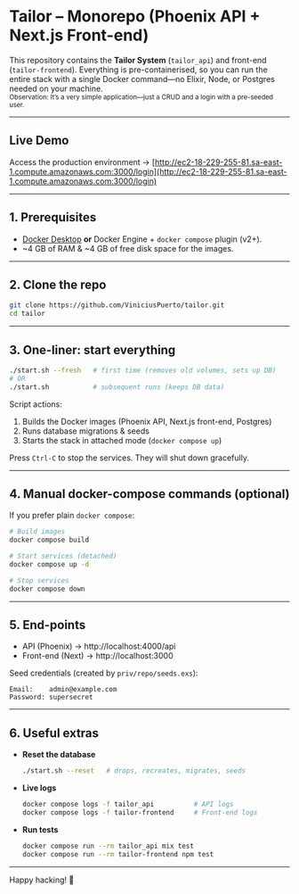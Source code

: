 # Tailor – Monorepo (Phoenix API + Next.js Front-end)

This repository contains the **Tailor System** (`tailor_api`) and front-end (`tailor-frontend`).
Everything is pre-containerised, so you can run the entire stack with a single Docker command—no Elixir, Node, or Postgres needed on your machine.
</br><small>Observation: It’s a very simple application—just a CRUD and a login with a pre-seeded user.</small>

---
## Live Demo

Access the production environment → [http://ec2-18-229-255-81.sa-east-1.compute.amazonaws.com:3000/login](http://ec2-18-229-255-81.sa-east-1.compute.amazonaws.com:3000/login)

---
## 1. Prerequisites

* [Docker Desktop](https://www.docker.com/products/docker-desktop/) **or** Docker Engine + `docker compose` plugin (v2+).
* ~4 GB of RAM & ~4 GB of free disk space for the images.

---
## 2. Clone the repo
```bash
git clone https://github.com/ViniciusPuerto/tailor.git
cd tailor
```

---
## 3. One-liner: start everything

```bash
./start.sh --fresh   # first time (removes old volumes, sets up DB)
# OR
./start.sh           # subsequent runs (keeps DB data)
```

Script actions:
1. Builds the Docker images (Phoenix API, Next.js front-end, Postgres)
2. Runs database migrations & seeds
3. Starts the stack in attached mode (`docker compose up`)

Press `Ctrl-C` to stop the services. They will shut down gracefully.

---
## 4. Manual docker-compose commands (optional)

If you prefer plain `docker compose`:

```bash
# Build images
docker compose build

# Start services (detached)
docker compose up -d

# Stop services
docker compose down
```

---
## 5. End-points

* API (Phoenix)     → http://localhost:4000/api
* Front-end (Next)  → http://localhost:3000

Seed credentials (created by `priv/repo/seeds.exs`):
```text
Email:    admin@example.com
Password: supersecret
```

---
## 6. Useful extras

* **Reset the database**
  ```bash
  ./start.sh --reset   # drops, recreates, migrates, seeds
  ```
* **Live logs**
  ```bash
  docker compose logs -f tailor_api          # API logs
  docker compose logs -f tailor-frontend     # Front-end logs
  ```
* **Run tests**
  ```bash
  docker compose run --rm tailor_api mix test
  docker compose run --rm tailor-frontend npm test
  ```

---
Happy hacking! 🚀 
